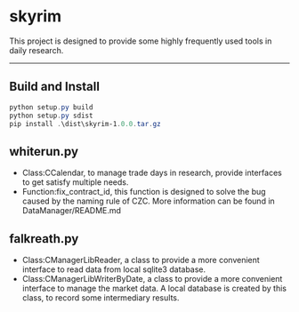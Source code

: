 # skyrim

This project is designed to provide some highly frequently used tools in daily research.

---

## Build and Install

```powershell
python setup.py build
python setup.py sdist
pip install .\dist\skyrim-1.0.0.tar.gz
```


## whiterun.py

+ Class:CCalendar, to manage trade days in research, provide interfaces to get satisfy multiple needs.
+ Function:fix_contract_id, this function is designed to solve the bug caused by the naming rule of CZC. More information can be found in DataManager/README.md

## falkreath.py

+ Class:CManagerLibReader, a class to provide a more convenient interface to read data from local sqlite3 database.
+ Class:CManagerLibWriterByDate, a class to provide a more convenient interface to manage the market data. A local database is created by this class, to record some intermediary results.

